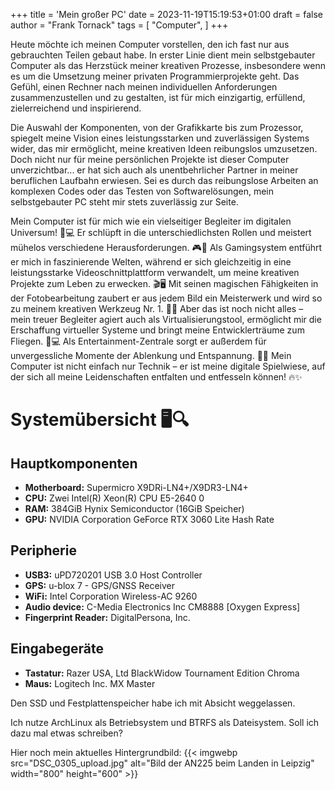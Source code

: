 +++
title = 'Mein großer PC'
date = 2023-11-19T15:19:53+01:00
draft = false
author = "Frank Tornack"
tags = [
    "Computer",
]
+++

Heute möchte ich meinen Computer vorstellen, den ich fast nur aus gebrauchten Teilen gebaut habe. In erster Linie dient mein selbstgebauter Computer als das Herzstück meiner kreativen Prozesse, insbesondere wenn es um die Umsetzung meiner privaten Programmierprojekte geht. Das Gefühl, einen Rechner nach meinen individuellen Anforderungen zusammenzustellen und zu gestalten, ist für mich einzigartig, erfüllend, zielerreichend und inspirierend.
<!--more-->

Die Auswahl der Komponenten, von der Grafikkarte bis zum Prozessor, spiegelt meine Vision eines leistungsstarken und zuverlässigen Systems wider, das mir ermöglicht, meine kreativen Ideen reibungslos umzusetzen. Doch nicht nur für meine persönlichen Projekte ist dieser Computer unverzichtbar... er hat sich auch als unentbehrlicher Partner in meiner beruflichen Laufbahn erwiesen. Sei es durch das reibungslose Arbeiten an komplexen Codes oder das Testen von Softwarelösungen, mein selbstgebauter PC steht mir stets zuverlässig zur Seite.

Mein Computer ist für mich wie ein vielseitiger Begleiter im digitalen Universum! 🚀💻 Er schlüpft in die unterschiedlichsten Rollen und meistert mühelos verschiedene Herausforderungen. 🎮🎥 Als Gamingsystem entführt er mich in faszinierende Welten, während er sich gleichzeitig in eine leistungsstarke Videoschnittplattform verwandelt, um meine kreativen Projekte zum Leben zu erwecken. 🎬🖥️ Mit seinen magischen Fähigkeiten in der Fotobearbeitung zaubert er aus jedem Bild ein Meisterwerk und wird so zu meinem kreativen Werkzeug Nr. 1. 📸💡 Aber das ist noch nicht alles – mein treuer Begleiter agiert auch als Virtualisierungstool, ermöglicht mir die Erschaffung virtueller Systeme und bringt meine Entwicklerträume zum Fliegen. 👾💻 Als Entertainment-Zentrale sorgt er außerdem für unvergessliche Momente der Ablenkung und Entspannung. 🎉🎶 Mein Computer ist nicht einfach nur Technik – er ist meine digitale Spielwiese, auf der sich all meine Leidenschaften entfalten und entfesseln können! 🔥✨

# Systemübersicht 🖥️🔍

## Hauptkomponenten
- **Motherboard:** Supermicro X9DRi-LN4+/X9DR3-LN4+
- **CPU:** Zwei Intel(R) Xeon(R) CPU E5-2640 0
- **RAM:** 384GiB Hynix Semiconductor (16GiB Speicher)
- **GPU:** NVIDIA Corporation GeForce RTX 3060 Lite Hash Rate

## Peripherie
- **USB3:** uPD720201 USB 3.0 Host Controller
- **GPS:** u-blox 7 - GPS/GNSS Receiver
- **WiFi:** Intel Corporation Wireless-AC 9260
- **Audio device:** C-Media Electronics Inc CM8888 [Oxygen Express]
- **Fingerprint Reader:** DigitalPersona, Inc.

## Eingabegeräte
- **Tastatur:** Razer USA, Ltd BlackWidow Tournament Edition Chroma
- **Maus:** Logitech Inc. MX Master

Den SSD und Festplattenspeicher habe ich mit Absicht weggelassen.

Ich nutze ArchLinux als Betriebsystem und BTRFS als Dateisystem. Soll ich dazu mal etwas schreiben?

Hier noch mein aktuelles Hintergrundbild:
{{< imgwebp src="DSC_0305_upload.jpg" alt="Bild der AN225 beim Landen in Leipzig" width="800" height="600" >}}